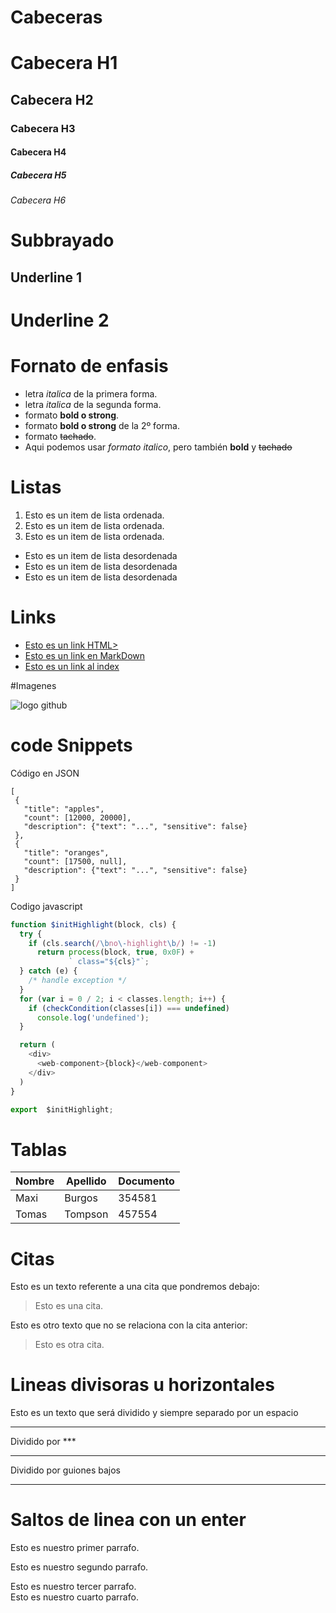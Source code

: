 # Cabeceras
# Cabecera H1
## Cabecera H2
### Cabecera H3
#### Cabecera H4
##### Cabecera H5
###### Cabecera H6

# Subbrayado
Underline 1
-----------

Underline 2
===========

# Fornato de enfasis
- letra *italica* de la primera forma.
- letra _italica_ de la segunda forma.
- formato **bold o strong**.
- formato __bold o strong__ de la 2º forma.
- formato ~~tachado~~.
- Aqui podemos usar *formato italico*, pero también **bold** y ~~tachado~~

# Listas
1. Esto es un item de lista ordenada.
2. Esto es un item de lista ordenada.
3. Esto es un item de lista ordenada.

- Esto es un item de lista desordenada
- Esto es un item de lista desordenada
- Esto es un item de lista desordenada
 
 # Links
 - <a href="http://google.com">Esto es un link HTML></a>
 - [Esto es un link en MarkDown](http://www.google.com)
  - [Esto es un link al index](index.html)

  #Imagenes

 ![logo github](https://image.flaticon.com/icons/svg/25/25231.svg) 

 # code Snippets
 Código en JSON
 ```Codigo en JSON
[
  {
    "title": "apples",
    "count": [12000, 20000],
    "description": {"text": "...", "sensitive": false}
  },
  {
    "title": "oranges",
    "count": [17500, null],
    "description": {"text": "...", "sensitive": false}
  }
]
```

Codigo javascript
```javascript
function $initHighlight(block, cls) {
  try {
    if (cls.search(/\bno\-highlight\b/) != -1)
      return process(block, true, 0x0F) +
             ` class="${cls}"`;
  } catch (e) {
    /* handle exception */
  }
  for (var i = 0 / 2; i < classes.length; i++) {
    if (checkCondition(classes[i]) === undefined)
      console.log('undefined');
  }

  return (
    <div>
      <web-component>{block}</web-component>
    </div>
  )
}

export  $initHighlight;
```

# Tablas
| Nombre | Apellido | Documento |
|--------|----------|-----------|
| Maxi   | Burgos   | 354581    |
| Tomas  | Tompson  | 457554    |


# Citas
Esto es un texto referente a una cita que pondremos debajo:
> Esto es una cita.

Esto es otro texto que no se relaciona con la cita anterior:
> Esto es otra cita.

# Lineas divisoras u horizontales

Esto es un texto que será dividido y siempre separado por un espacio

---
Dividido por ***

***

Dividido por guiones bajos

___

# Saltos de linea con un enter 
Esto es nuestro primer parrafo.

Esto es nuestro segundo parrafo.

Esto es nuestro tercer parrafo.<br>
Esto es nuestro cuarto parrafo.


